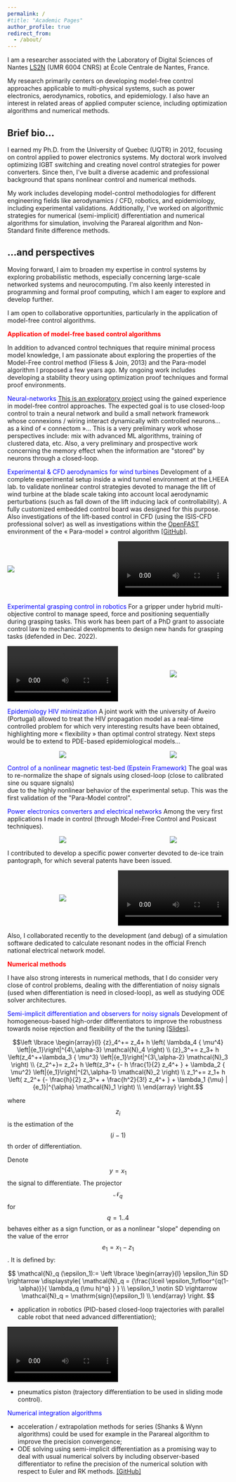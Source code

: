 ```yaml
---
permalink: /
#title: "Academic Pages"
author_profile: true
redirect_from: 
  - /about/
---
```


I am a researcher associated with the Laboratory of Digital Sciences of Nantes [LS2N](https://www.ls2n.fr) (UMR 6004 CNRS) at École Centrale de Nantes, France.
  
My research primarily centers on
developing model-free control approaches applicable to multi-physical systems, such as
power electronics, aerodynamics, robotics, and epidemiology. I also have an interest in
related areas of applied computer science, including optimization algorithms and numerical
methods.
  
<!-- news ! -->

Brief bio...
---
I earned my Ph.D. from the University of Quebec (UQTR) in 2012, focusing on control applied
to power electronics systems. My doctoral work involved optimizing IGBT switching and
creating novel control strategies for power converters. Since then, I've built a diverse
academic and professional background that spans nonlinear control and numerical
methods.

My work includes developing model-control methodologies for different engineering fields like aerodynamics / CFD,
robotics, and epidemiology, including experimental validations. Additionally, I've worked on
algorithmic strategies for numerical (semi-implicit) differentiation and
numerical algorithms for simulation, involving the Parareal
algorithm and Non-Standard finite difference methods.


...and perspectives
------
Moving forward, I aim to broaden my expertise in control systems by exploring probabilistic
methods, especially concerning large-scale networked systems and neurocomputing. I'm
also keenly interested in programming and formal proof computing, which I am eager to
explore and develop further.

I am open to collaborative opportunities, particularly in the application of model-free control
algorithms. 


<font color='red'> <b> Application of model-free based control algorithms </b> </font>


In addition to advanced control techniques that require minimal process model
knowledge, I am passionate about exploring the properties of the Model-Free control
method (Fliess & Join, 2013) and the Para-model algorithm I proposed a few years ago. My
ongoing work includes developing a stability theory using optimization proof techniques and
formal proof environments.


<font color='blue'> Neural-networks </font>  [This is an exploratory project](./files/figures/presentation_NN_memory.pdf)  using the gained experience in model-free control approaches. 
The expected goal is to use closed-loop control to train a neural network and build a small network framework whose connexions / wiring interact dynamically with controlled neurons... as a kind of « connectom »...
 This is a very preliminary work whose perspectives include: mix with advanced ML algorithms, training of clustered data, etc. 
Also, a very preliminary and prospective work concerning the memory effect when the information are "stored" by neurons through a closed-loop.

<font color='blue'> Experimental & CFD aerodynamics for wind turbines </font> 
Development of a complete experimental setup 
inside a wind tunnel environment at the LHEEA lab. to validate nonlinear control strategies 
devoted to manage the lift of wind turbine at the blade scale taking into account local 
aerodynamic perturbations (such as fall down of the lift inducing lack of controllability). A fully customized embedded control board was designed for this purpose. 
Also investigations of the lift-based control in CFD (using the ISIS-CFD professional solver) 
as well as investigations within the [OpenFAST](https://www.nrel.gov/wind/nwtc/openfast.html)  environment of the « Para-model » control algorithm [[GitHub]](https://github.com/LoicMichelControl/lcost).

<div style="display:flex; justify-content:center;">
<div style="flex: 1 1 75%;align-self: center;">
    <img src="./files/figures/NS_equation.png" >
  </div>
  <video controls="" style="width:50%">
    <source src="./files/figures/airfoil_PMC_gust.mp4" type="video/mp4">
    Sorry, your browser doesn't support embedded videos.
  </video>
</div>

<font color='blue'> Experimental grasping control in robotics </font>  For a gripper under 
hybrid multi-objective control to manage speed, force and positioning sequentially during 
grasping tasks. This work has been part of a PhD grant to associate control law to mechanical 
developments to design new hands for grasping tasks (defended in Dec. 2022).   

<div style="display:flex;text-align:center;">
  <video controls="" style="width:50%">
    <source src="./files/figures/video_gripper.mp4" type="video/mp4">
    Sorry, your browser doesn't support embedded videos.
  </video>
  <div style="flex: 1 1 75%;align-self: center;">
    <img src="./files/figures/JDA_portance_prehenseur.jpg" >
  </div>
</div>


<font color='blue'> Epidemiology HIV minimization </font> A joint work with the university of Aveiro (Portugal) allowed to 
treat the HIV propagation model as a real-time controlled problem for which very interesting 
results have been obtained, highlighting more « flexibility » than optimal control strategy. 
Next steps would be to extend to PDE-based epidemiological models...

<div style="display:flex;text-align:center;">
<div style="flex: 1 1 75%;align-self: center;">
    <img src="./files/figures/SICA_model.png" >
  </div>
  <div style="flex: 1 1 75%;align-self: center;">
    <img src="./files/figures/CVIM_epidemio.png" >
  </div>
</div>

<font color='blue'> Control of a nonlinear magnetic test-bed (Epstein Framework) </font> 
The goal was to re-normalize the shape of signals using closed-loop (close to calibrated sine ou square signals)  
due to the highly nonlinear behavior of the experimental setup. This was the first validation of the "Para-Model control".


<font color='blue'> Power electronics converters and electrical networks </font> Among the very first 
applications I made in control (through Model-Free Control and Posicast techniques).

<div style="display:flex;text-align:center;">
  <div style="flex: 1 1 75%;align-self: center;">
      <img src="./files/figures/Posicast_1.png" border="0">
  </div>
  <div style="flex: 1 1 75%;align-self: center;">
    <img src="./files/figures/Posicast_2.png" >
  </div>
</div>

I contributed to develop a specific power converter  devoted to de-ice train pantograph, for which several
patents have been issued.

<div style="display:flex;text-align:center;">
  <div style="flex: 1 1 75%;align-self: center;">
      <img src="./files/figures/panto_circuit.jpg" border="0">
  </div>
  <video controls="" style="width:50%">
    <source src="./files/figures/video_panto.mp4" type="video/mp4">
    Sorry, your browser doesn't support embedded videos.
  </video>
</div>

Also, I collaborated recently to the development (and debug) of a simulation 
software dedicated to calculate resonant nodes in the official French national 
electrical network model.


<font color='red'> <b> Numerical methods </b> </font>

I have also strong interests in numerical methods, that I do consider very close 
of control problems, dealing with the differentiation of noisy signals 
(used when differentiation is need in closed-loop), as well as studying ODE solver architectures.

<font color='blue'> Semi-implicit differentiation and observers for noisy signals </font> Development of homogeneous-based high-order differentiators to improve the robustness towards noise rejection and flexibility of the the tuning [[Slides]](./files/figures/Differentiation_presentation_LS2N_0824.pdf). 

$$\left \lbrace \begin{array}{l}
{z}_4^+= z_4+  h \left( \lambda_4 { \mu^4} \left|{e_1}\right|^{4\,\alpha-3} \mathcal{N}_4  \right)  \\
{z}_3^+= z_3+  h \left(z_4^++\lambda_3 { \mu^3} \left|{e_1}\right|^{3\,\alpha-2} \mathcal{N}_3 \right)  \\
{z_2^+}= z_2+  h \left(z_3^+ {- h \frac{1}{2} z_4^+ } + \lambda_2 { \mu^2} \left|{e_1}\right|^{2\,\alpha-1} \mathcal{N}_2  \right) \\
z_1^+= z_1+ h \left( z_2^+ {- \frac{h}{2} z_3^+ +  \frac{h^2}{3!} z_4^+ } +  \lambda_1 {\mu} |{e_1}|^{\alpha} \mathcal{N}_1 \right)  \\
\end{array} \right.$$


where $$z_i$$ is the estimation of the $$(i-1)$$ th order of differentiation.

Denote $$y = x_1$$ the signal to differentiate.
The projector $$\mathcal{N}_q$$ for $$q = 1..4$$ behaves either as a sign function, or as a nonlinear "slope" depending on the value of the error $$e_1 = x_1 - z_1$$. It is defined by:

$$
\mathcal{N}_q (\epsilon_1):= \left \lbrace
\begin{array}{l}
\epsilon_1\in SD  \rightarrow \displaystyle{  \mathcal{N}_q = {\frac{\lceil \epsilon_1\rfloor^{q(1-\alpha)}}{ \lambda_q (\mu h)^q} } } \\    
\epsilon_1 \notin SD  \rightarrow  \mathcal{N}_q = \mathrm{sign}(\epsilon_1) \\
\end{array} \right.
$$



- application in robotics (PID-based closed-loop trajectories with parallel cable robot that need advanced differentiation);


<div style="display:flex;text-align:center;">
  <video controls="" style="width:50%">
    <source src="./files/figures/CPR_diff.mp4" type="video/mp4">
    Sorry, your browser doesn't support embedded videos.
  </video>
</div>


- pneumatics piston (trajectory differentiation to be used in sliding mode control).



<font color='blue'> Numerical integration algorithms </font> 
- acceleration / extrapolation methods for series (Shanks & Wynn algorithms) could be used for example in the Parareal algorithm to improve the precision convergence;
- ODE solving using semi-implicit differentiation as a promising way to deal with usual numerical solvers by including observer-based differentiator to refine the precision of the numerical solution with respect to Euler and RK methods. [[GitHub]](https://github.com/LoicMichelControl/SemiImplicitDifferentiation)

<!---
<img src="./files/figures/panto_circuit.jpg" width="500">


<div style="display:flex;text-align:center;">
  <div style="flex: 1 1 75%;align-self: center;">
      <img src="./files/figures/panto_circuit.jpg" border="0">
  </div>
  <div style="flex: 1 1 75%;align-self: center;">
    <img src="./files/figures/panto_circuit.jpg" >
  </div>
</div>



-->
